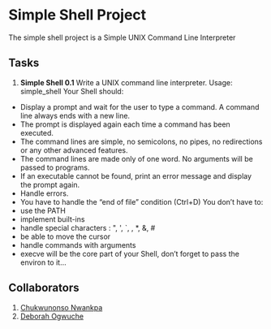 # Simple Shell Project

The simple shell project is a Simple UNIX Command Line Interpreter


## Tasks

1. **Simple Shell 0.1**
Write a UNIX command line interpreter.
Usage: simple_shell
Your Shell should:
- Display a prompt and wait for the user to type a command. A command line always ends with a new line.
- The prompt is displayed again each time a command has been executed.
- The command lines are simple, no semicolons, no pipes, no redirections or any other advanced features.
- The command lines are made only of one word. No arguments will be passed to programs.
- If an executable cannot be found, print an error message and display the prompt again.
- Handle errors.
- You have to handle the “end of file” condition (Ctrl+D)
You don’t have to:
- use the PATH
- implement built-ins
- handle special characters : ", ', `, \, *, &, #
- be able to move the cursor
- handle commands with arguments
- execve will be the core part of your Shell, don’t forget to pass the environ to it…










































## Collaborators
1. [Chukwunonso Nwankpa](https://github.com/theapostleoftech)
2. [Deborah Ogwuche](https://github.com/Blessdeb)